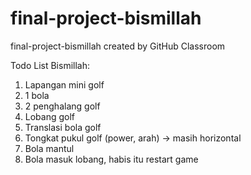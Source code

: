 # final-project-bismillah
final-project-bismillah created by GitHub Classroom

Todo List Bismillah:
1. Lapangan mini golf
2. 1 bola
3. 2 penghalang golf
4. Lobang golf
5. Translasi bola golf
6. Tongkat pukul golf (power, arah) -> masih horizontal
7. Bola mantul
8. Bola masuk lobang, habis itu restart game
